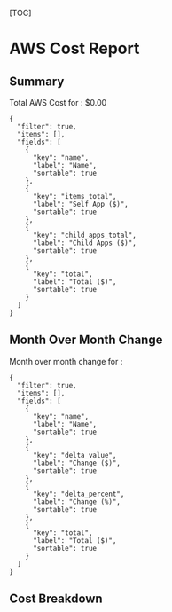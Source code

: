 [TOC]

# AWS Cost Report

## Summary

Total AWS Cost for : $0.00

```json:table
{
  "filter": true,
  "items": [],
  "fields": [
    {
      "key": "name",
      "label": "Name",
      "sortable": true
    },
    {
      "key": "items_total",
      "label": "Self App ($)",
      "sortable": true
    },
    {
      "key": "child_apps_total",
      "label": "Child Apps ($)",
      "sortable": true
    },
    {
      "key": "total",
      "label": "Total ($)",
      "sortable": true
    }
  ]
}
```

## Month Over Month Change

Month over month change for :

```json:table
{
  "filter": true,
  "items": [],
  "fields": [
    {
      "key": "name",
      "label": "Name",
      "sortable": true
    },
    {
      "key": "delta_value",
      "label": "Change ($)",
      "sortable": true
    },
    {
      "key": "delta_percent",
      "label": "Change (%)",
      "sortable": true
    },
    {
      "key": "total",
      "label": "Total ($)",
      "sortable": true
    }
  ]
}
```

## Cost Breakdown
